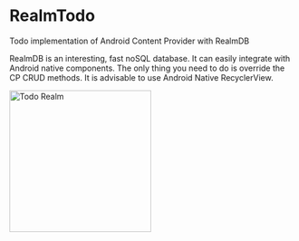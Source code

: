# RealmTodo
Todo implementation of Android Content Provider with RealmDB

RealmDB is an interesting, fast noSQL database. It can easily integrate with Android native components. The only thing you need to do is override the CP CRUD methods. It is advisable to use Android Native RecyclerView.


<div align="left">
        <img width="250px" src="https://s1.postimg.org/1v9lswxqfj/realmdb.png" alt="Todo Realm" title="Realm Todo"</img>
</div>
